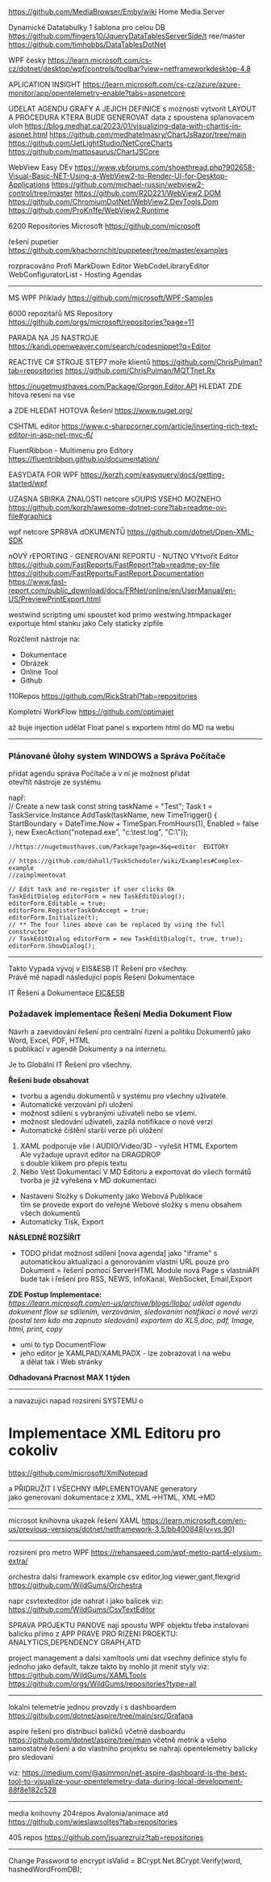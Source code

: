 https://github.com/MediaBrowser/Emby/wiki
Home Media Server



Dynamické Datatabulky 1 šablona pro celou DB
https://github.com/fingers10/JqueryDataTablesServerSide/t
ree/master
https://github.com/timhobbs/DataTablesDotNet




WPF česky
https://learn.microsoft.com/cs-cz/dotnet/desktop/wpf/controls/toolbar?view=netframeworkdesktop-4.8


APLICATION INSIGHT
https://learn.microsoft.com/cs-cz/azure/azure-monitor/app/opentelemetry-enable?tabs=aspnetcore

UDELAT AGENDU GRAFY A JEJICH DEFINICE s moznosti vytvorit LAYOUT A PROCEDURA KTERA BUDE GENEROVAT
data z spoustena splanovacem uloh 
https://blog.medhat.ca/2023/01/visualizing-data-with-chartjs-in-aspnet.html
https://github.com/medhatelmasry/ChartJsRazor/tree/main
https://github.com/JetLightStudio/NetCoreCharts
https://github.com/mattosaurus/ChartJSCore



WebView Easy DEv
https://www.vbforums.com/showthread.php?902658-Visual-Basic-NET-Using-a-WebView2-to-Render-UI-for-Desktop-Applications
https://github.com/michael-russin/webview2-control/tree/master
https://github.com/R2D221/WebView2.DOM
https://github.com/ChromiumDotNet/WebView2.DevTools.Dom
https://github.com/ProKn1fe/WebView2.Runtime


6200 Repositories Microsoft
https://github.com/microsoft


řešení pupetier
https://github.com/khachornchit/puppeteer/tree/master/examples



rozpracováno Profi MarkDown Editor
WebCodeLibraryEditor 
WebConfiguratorList - Hosting Agendas

---  

MS WPF Příklady https://github.com/microsoft/WPF-Samples

6000 repozitářů
MS Repository https://github.com/orgs/microsoft/repositories?page=11


PARADA NA JS NASTROJE
https://kandi.openweaver.com/search/codesnippet?q=Editor

REACTIVE C# STROJE STEP7 moře klientů
https://github.com/ChrisPulman?tab=repositories
https://github.com/ChrisPulman/MQTTnet.Rx


https://nugetmusthaves.com/Package/Gorgon.Editor.API
HLEDAT ZDE  hitova reseni na vse

a ZDE HLEDAT HOTOVA Řešení
https://www.nuget.org/


CSHTML editor 
https://www.c-sharpcorner.com/article/inserting-rich-text-editor-in-asp-net-mvc-6/

FluentRibbon - Multimenu pro Editory
https://fluentribbon.github.io/documentation/

EASYDATA FOR WPF
https://korzh.com/easyquery/docs/getting-started/wpf

UZASNA SBIRKA ZNALOSTI netcore sOUPIS VSEHO MOZNEHO
https://github.com/korzh/awesome-dotnet-core?tab=readme-ov-file#graphics


wpf netcore SPR8VA dOKUMENTŮ
https://github.com/dotnet/Open-XML-SDK


nOVÝ rEPORTING  - GENEROVANI REPORTU - NUTNO VYtvořit Editor
https://github.com/FastReports/FastReport?tab=readme-ov-file
https://github.com/FastReports/FastReport.Documentation
https://www.fast-report.com/public_download/docs/FRNet/online/en/UserManual/en-US/PreviewPrintExport.html

westwind scripting umi spoustet kod primo
westwing.htmpackager exportuje html stanku jako Cely staticky zipfile


Rozčlenit nástroje na:
- Dokumentace
- Obrázek
- Online Tool
- Github

110Repos
https://github.com/RickStrahl?tab=repositories

Kompletní WorkFlow
https://github.com/optimajet

až buje injection udělat Float panel s exportem html do MD na webu 


---
### Plánované ůlohy system WINDOWS a Správa Počítače

přidat agendu správa Počítače a v ní je možnost přidat   
otevřtít nástroje ze systému

např:   
    // Create a new task
    const string taskName = "Test";
    Task t = TaskService.Instance.AddTask(taskName,
        new TimeTrigger() {
            StartBoundary = DateTime.Now + TimeSpan.FromHours(1),
            Enabled = false
        },
        new ExecAction("notepad.exe", "c:\\test.log", "C:\\"));

    //https://nugetmusthaves.com/Package?page=3&q=editor  EDITORY

    // https://github.com/dahall/TaskScheduler/wiki/Examples#Complex-example  
    //zaimplmentovat

    // Edit task and re-register if user clicks Ok
    TaskEditDialog editorForm = new TaskEditDialog();
    editorForm.Editable = true;
    editorForm.RegisterTaskOnAccept = true;
    editorForm.Initialize(t);
    // ** The four lines above can be replaced by using the full constructor
    // TaskEditDialog editorForm = new TaskEditDialog(t, true, true);
    editorForm.ShowDialog();

---   


Takto Vypadá vývoj v EIS&ESB IT Řešení pro všechny.  
Právě mě napadl následující popis Řešení Dokumentace

IT Řešení a Dokumentace [EIC&ESB](https://kliknetezde.cz)

### Požadavek implementace Řešení Media Dokument Flow  
Návrh a zaevidování řešení pro centrální řízení a politiku Dokumentů jako Word, Excel, PDF, HTML   
s publikací v agendě Dokumenty a na internetu.  

Je to Globální IT Řešení pro všechny.

**Řešení bude obsahovat**   

- tvorbu a agendu dokumentů v systému pro všechny uživatele.    
- Automatické verzování při uložení   
- možnost sdílení s vybranými uživateli nebo se všemi.  
- možnost sledování uživateli, zazílá notifikace o nové verzi  
- Automatické čištění starší verze při uložení   

1. XAML podporuje vše i AUDIO/Video/3D - vyřešit HTML Exportem    
   Ale vyžaduje upravit editor na DRAGDROP   
   s double klikem pro přepis textu   
2. Nebo Vest Dokumentaci V MD Editoru a exportovat do všech formátů
   tvorba je již vyřešena v MD dokumentaci

- Nastavení Složky s Dokumenty jako Webová Publikace   
  tím se provede export do veřejné Webové složky s menu obsahem   
  všech dokumentů
- Automaticky Tisk, Export   

**NÁSLEDNĚ ROZŠÍŘIT**   

- TODO přidat možnost sdílení [nova agenda] jako "iframe" s automatickou aktualizací a genorováním vlastní URL pouze pro Dokument = řešení pomocí ServerHTML Module nová Page s vlastníAPI
  bude tak i řešení pro RSS, NEWS, InfoKanal, WebSocket, Email,Export   


**ZDE Postup Implementace:**   
*https://learn.microsoft.com/en-us/archive/blogs/llobo/
udělat agendu dokument flow se sdílením, verzováním, sledováním notifikací o nové verzi (postal tem kdo ma zapnuto sledování)
exportem do XLS,doc, pdf, Image, html, print, copy*

- umí to typ DocumentFlow
- jeho editor je XAMLPAD/XAMLPADX - lze zobrazovat i na webu   
a dělat tak i Web stránky   

**Odhadovaná Pracnost MAX 1 týden**   

---  

 a navazujici napad rozsireni SYSTEMU o 

# Implementace XML Editoru pro cokoliv   
https://github.com/microsoft/XmlNotepad  

a PŘIDRUŽIT I VŠECHNY IMPLEMENTOVANE generatory   
jako generovani dokumentace z XML, XML->HTML, XML->MD     

----    

microsot knihovna ukazek řešení XAML
https://learn.microsoft.com/en-us/previous-versions/dotnet/netframework-3.5/bb400848(v=vs.90)

----

rozsireni pro metro WPF
https://rehansaeed.com/wpf-metro-part4-elysium-extra/

orchestra dalsi framework example csv editor,log viewer,gant,flexgrid
https://github.com/WildGums/Orchestra

napr csvtexteditor jde nahrat i jako balicek viz:
https://github.com/WildGums/CsvTextEditor

SPRAVA PROJEKTU PANOVE
naji spoustu  WPF objektu třeba instalovani balicku přimo z APP
PRAVE PRO RIZENI PROEKTU: ANALYTICS,DEPENDENCY GRAPH,ATD

project management a dalsi xamltools umi dat vsechny definice stylu fo jednoho jako default, takze takto by mohlo jit menit styly
viz: https://github.com/WildGums/XAMLTools
https://github.com/orgs/WildGums/repositories?type=all

----

lokalni telemetrie jednou provzdy i s dashboardem
https://github.com/dotnet/aspire/tree/main/src/Grafana

aspire řešení pro distribuci balíčků včetně dasboardu
https://github.com/dotnet/aspire/tree/main
včetně metrik a všeho
samostatné řešení
a do vlastniho projektu se nahraji opentelemetry balicky pro sledovani

viz:
https://medium.com/@asimmon/net-aspire-dashboard-is-the-best-tool-to-visualize-your-opentelemetry-data-during-local-development-88f8e182c528

----


media knihovny 204repos Avalonia/animace atd
https://github.com/wieslawsoltes?tab=repositories

405 repos
https://github.com/jsuarezruiz?tab=repositories

----


Change Password to encrypt
isValid = BCrypt.Net.BCrypt.Verify(word, hashedWordFromDB);


